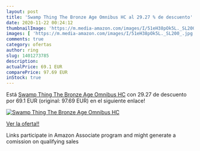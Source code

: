 ```yaml
---
layout: post
title: 'Swamp Thing The Bronze Age Omnibus HC al 29.27 % de descuento'
date: 2020-11-22 00:24:12
thumbnailImage: 'https://m.media-amazon.com/images/I/51eH38pOk5L._SL200_.jpg'
images: [ 'https://m.media-amazon.com/images/I/51eH38pOk5L._SL200_.jpg' ]
comments: true
category: ofertas
author: ring
slug: 1401273785
description:
actualPrice: 69.1 EUR
comparePrice: 97.69 EUR
inStock: true
---
```


Está [Swamp Thing The Bronze Age Omnibus HC](https://www.amazon.es/dp/1401273785/?tag=tolees-21) con 29.27 de descuento por 69.1 EUR (original: 97.69 EUR) en el siguiente enlace!

[![Swamp Thing The Bronze Age Omnibus HC](https://m.media-amazon.com/images/I/51eH38pOk5L._SL200_.jpg)](https://www.amazon.es/dp/1401273785/?tag=tolees-21)

[Ver la oferta!!](https://www.amazon.es/dp/1401273785/?tag=tolees-21)

Links participate in Amazon Associate program and might generate a comission on qualifying sales


